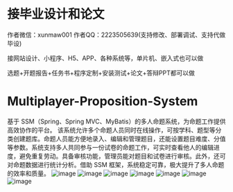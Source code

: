 # 接毕业设计和论文
作者微信：xunmaw001  作者QQ：2223505639(支持修改、部署调试、支持代做毕设)

接网站设计、小程序、H5、APP、各种系统等，单片机、嵌入式也可以做

选题+开题报告+任务书+程序定制+安装测试+论文+答辩PPT都可以做
# Multiplayer-Proposition-System
基于 SSM（Spring、Spring MVC、MyBatis）的多人命题系统，为命题工作提供高效协作的平台。  该系统允许多个命题人员同时在线操作，可按学科、题型等分类创建题库。命题人员能方便地录入、编辑和管理题目，还能设置题目难度、分值等参数。系统支持多人共同参与一份试卷的命题工作，可实时查看他人的编辑进度，避免重复劳动。具备审核功能，管理员能对题目和试卷进行审核。此外，还可对命题数据进行统计分析。借助 SSM 框架，系统稳定可靠，极大提升了多人命题的效率和质量。 
![image](https://github.com/user-attachments/assets/4adcecda-cc8f-42be-92f2-68dab8a2a23a)
![image](https://github.com/user-attachments/assets/93736085-fed9-40ad-bfe5-102bea633b59)
![image](https://github.com/user-attachments/assets/a05179bc-d042-4ee0-999a-9322016e3ad2)
![image](https://github.com/user-attachments/assets/b5fe6fd3-9505-47d4-b9b4-5fbfc6ccdfeb)
![image](https://github.com/user-attachments/assets/b2ea8c58-0a58-420c-9656-edda286242ca)
![image](https://github.com/user-attachments/assets/368189fd-4d3f-4813-91e4-bc29e327b2a9)
![image](https://github.com/user-attachments/assets/0085b2d6-f48a-4e7e-b798-7eea8458d421)
